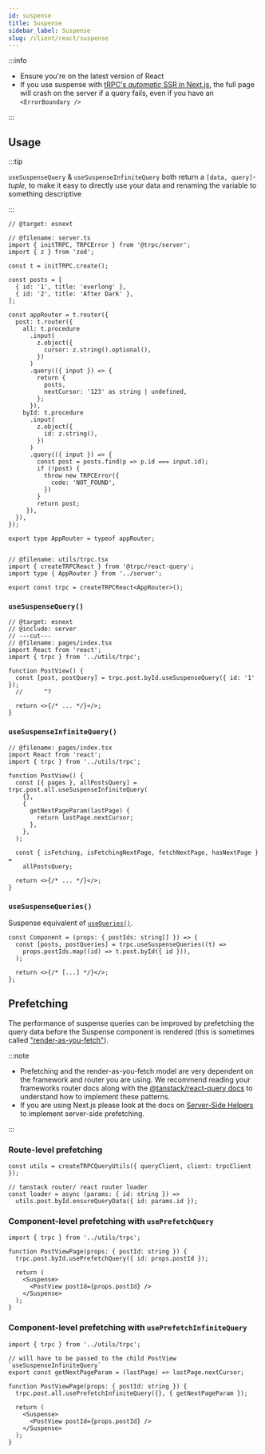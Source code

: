 ```yaml
---
id: suspense
title: Suspense
sidebar_label: Suspense
slug: /client/react/suspense
---
```


:::info

- Ensure you're on the latest version of React
- If you use suspense with [tRPC's _automatic_ SSR in Next.js](/docs/client/nextjs/ssr), the full page will crash on the server if a query fails, even if you have an `<ErrorBoundary />`

:::

## Usage

:::tip

`useSuspenseQuery` & `useSuspenseInfiniteQuery` both return a `[data, query]`-_tuple_, to make it easy to directly use your data and renaming the variable to something descriptive

:::

```twoslash include server
// @target: esnext

// @filename: server.ts
import { initTRPC, TRPCError } from '@trpc/server';
import { z } from 'zod';

const t = initTRPC.create();

const posts = [
  { id: '1', title: 'everlong' },
  { id: '2', title: 'After Dark' },
];

const appRouter = t.router({
  post: t.router({
    all: t.procedure
      .input(
        z.object({
          cursor: z.string().optional(),
        })
      )
      .query(({ input }) => {
        return {
          posts,
          nextCursor: '123' as string | undefined,
        };
      }),
    byId: t.procedure
      .input(
        z.object({
          id: z.string(),
        })
      )
      .query(({ input }) => {
        const post = posts.find(p => p.id === input.id);
        if (!post) {
          throw new TRPCError({
            code: 'NOT_FOUND',
          })
        }
        return post;
     }),
  }),
});

export type AppRouter = typeof appRouter;


// @filename: utils/trpc.tsx
import { createTRPCReact } from '@trpc/react-query';
import type { AppRouter } from '../server';

export const trpc = createTRPCReact<AppRouter>();

```

### `useSuspenseQuery()`

```tsx twoslash
// @target: esnext
// @include: server
// ---cut---
// @filename: pages/index.tsx
import React from 'react';
import { trpc } from '../utils/trpc';

function PostView() {
  const [post, postQuery] = trpc.post.byId.useSuspenseQuery({ id: '1' });
  //      ^?

  return <>{/* ... */}</>;
}
```

### `useSuspenseInfiniteQuery()`

```tsx
// @filename: pages/index.tsx
import React from 'react';
import { trpc } from '../utils/trpc';

function PostView() {
  const [{ pages }, allPostsQuery] = trpc.post.all.useSuspenseInfiniteQuery(
    {},
    {
      getNextPageParam(lastPage) {
        return lastPage.nextCursor;
      },
    },
  );

  const { isFetching, isFetchingNextPage, fetchNextPage, hasNextPage } =
    allPostsQuery;

  return <>{/* ... */}</>;
}
```

### `useSuspenseQueries()`

Suspense equivalent of [`useQueries()`](./useQueries.md).

```tsx
const Component = (props: { postIds: string[] }) => {
  const [posts, postQueries] = trpc.useSuspenseQueries((t) =>
    props.postIds.map((id) => t.post.byId({ id })),
  );

  return <>{/* [...] */}</>;
};
```

## Prefetching

The performance of suspense queries can be improved by prefetching the query data before the Suspense component is rendered (this is sometimes called ["render-as-you-fetch"](https://tanstack.com/query/v5/docs/framework/react/guides/suspense#fetch-on-render-vs-render-as-you-fetch)).

:::note

- Prefetching and the render-as-you-fetch model are very dependent on the framework and router you are using. We recommend reading your frameworks router docs along with the [@tanstack/react-query docs](https://tanstack.com/query/v5/docs/react/guides/prefetching) to understand how to implement these patterns.
- If you are using Next.js please look at the docs on [Server-Side Helpers](/docs/client/nextjs/server-side-helpers) to implement server-side prefetching.

:::

### Route-level prefetching

```tsx
const utils = createTRPCQueryUtils({ queryClient, client: trpcClient });

// tanstack router/ react router loader
const loader = async (params: { id: string }) =>
  utils.post.byId.ensureQueryData({ id: params.id });
```

### Component-level prefetching with `usePrefetchQuery`

```tsx
import { trpc } from '../utils/trpc';

function PostViewPage(props: { postId: string }) {
  trpc.post.byId.usePrefetchQuery({ id: props.postId });

  return (
    <Suspense>
      <PostView postId={props.postId} />
    </Suspense>
  );
}
```

### Component-level prefetching with `usePrefetchInfiniteQuery`

```tsx
import { trpc } from '../utils/trpc';

// will have to be passed to the child PostView `useSuspenseInfiniteQuery`
export const getNextPageParam = (lastPage) => lastPage.nextCursor;

function PostViewPage(props: { postId: string }) {
  trpc.post.all.usePrefetchInfiniteQuery({}, { getNextPageParam });

  return (
    <Suspense>
      <PostView postId={props.postId} />
    </Suspense>
  );
}
```
